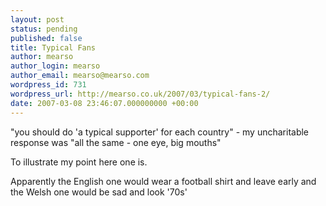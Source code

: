 ```yaml
---
layout: post
status: pending
published: false
title: Typical Fans
author: mearso
author_login: mearso
author_email: mearso@mearso.com
wordpress_id: 731
wordpress_url: http://mearso.co.uk/2007/03/typical-fans-2/
date: 2007-03-08 23:46:07.000000000 +00:00
---
```

"you should do 'a typical supporter' for each country" - my uncharitable response was "all the same - one eye, big mouths"

To illustrate my point here one is.

Apparently the English one would wear a football shirt and leave early and the Welsh one would be sad and look '70s'

